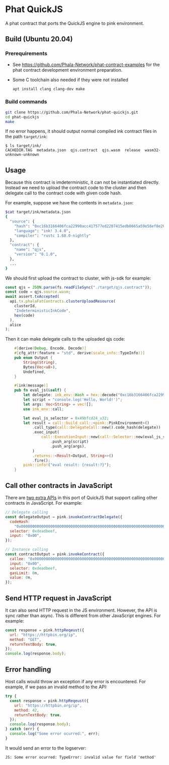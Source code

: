 # Phat QuickJS

A phat contract that ports the QuickJS engine to pink environment.

## Build (Ubuntu 20.04)

### Prerequirements

- See https://github.com/Phala-Network/phat-contract-examples for the phat contract development environment preparation.
- Some C toolchain also needed if they were not installed

  ```bash
  apt install clang clang-dev make
  ```

### Build commands

```bash
git clone https://github.com/Phala-Network/phat-quickjs.git
cd phat-quickjs
make
```

If no error happens, it should output normal compiled ink contract files in the path `target/ink`:

```
$ ls target/ink/
CACHEDIR.TAG  metadata.json  qjs.contract  qjs.wasm  release  wasm32-unknown-unknown
```

## Usage

Because this contract is imdeterministic, it can not be instantiated directly. Instead we need to upload the contract code to the cluster and then delegate call to the contract code with given code hash.

For example, suppose we have the contents in `metadata.json`:

```bash
$cat target/ink/metadata.json
{
  "source": {
    "hash": "0xc16b3166406fca22990acc417577ed2207415edb0665a59e58ef8e208713c279",
    "language": "ink! 3.4.0",
    "compiler": "rustc 1.68.0-nightly"
  },
  "contract": {
    "name": "qjs",
    "version": "0.1.0",
  },
  ...
}
```

We should first upload the contract to cluster, with js-sdk for example:

```javascript
const qjs = JSON.parse(fs.readFileSync("./target/qjs.contract"));
const code = qjs.source.wasm;
await assert.txAccepted(
  api.tx.phalaFatContracts.clusterUploadResource(
    clusterId,
    "IndeterministicInkCode",
    hex(code)
  ),
  alice
);
```

Then it can make delegate calls to the uploaded qjs code:

```rust
    #[derive(Debug, Encode, Decode)]
    #[cfg_attr(feature = "std", derive(scale_info::TypeInfo))]
    pub enum Output {
        String(String),
        Bytes(Vec<u8>),
        Undefined,
    }

    #[ink(message)]
    pub fn eval_js(&self) {
        let delegate: ink_env::Hash = hex::decode("0xc16b3166406fca22990acc417577ed2207415edb0665a59e58ef8e208713c279").try_into().unwrap();
        let script = "console.log('Hello, World!')";
        let args: Vec<String> = vec![];
        use ink_env::call;

        let eval_js_selector = 0x49bfcd24_u32;
        let result = call::build_call::<pink::PinkEnvironment>()
            .call_type(call::DelegateCall::new().code_hash(delegate))
            .exec_input(
                call::ExecutionInput::new(call::Selector::new(eval_js_selector.to_be_bytes()))
                    .push_arg(script)
                    .push_arg(args),
            )
            .returns::<Result<Output, String>>()
            .fire();
        pink::info!("eval result: {result:?}");
    }
```

## Call other contracts in JavaScript

There are [two extra APIs](./npm_package/pink-env/src/index.ts) in this port of QuickJS that support calling other contracts in JavaScript.
For example:

```js
// Delegate calling
const delegateOutput = pink.invokeContractDelegate({
  codeHash:
    "0x0000000000000000000000000000000000000000000000000000000000000000",
  selector: 0xdeadbeef,
  input: "0x00",
});

// Instance calling
const contractOutput = pink.invokeContract({
  callee: "0x0000000000000000000000000000000000000000000000000000000000000000",
  input: "0x00",
  selector: 0xdeadbeef,
  gasLimit: 0n,
  value: 0n,
});
```

## Send HTTP request in JavaScript

It can also send HTTP request in the JS environment. However, the API is sync rather than async. This is different from other JavaScript engines.
For example:

```js
const response = pink.httpReqeust({
  url: "https://httpbin.org/ip",
  method: "GET",
  returnTextBody: true,
});
console.log(response.body);
```

## Error handling
Host calls would throw an exception if any error is encountered.
For example, if we pass an invalid method to the API:
```js
try {
  const response = pink.httpReqeust({
    url: "https://httpbin.org/ip",
    method: 42,
    returnTextBody: true,
  });
  console.log(response.body);
} catch (err) {
  console.log("Some error ocurred:", err);
}
```
It would send an error to the logserver:
```
JS: Some error ocurred: TypeError: invalid value for field 'method'
```
